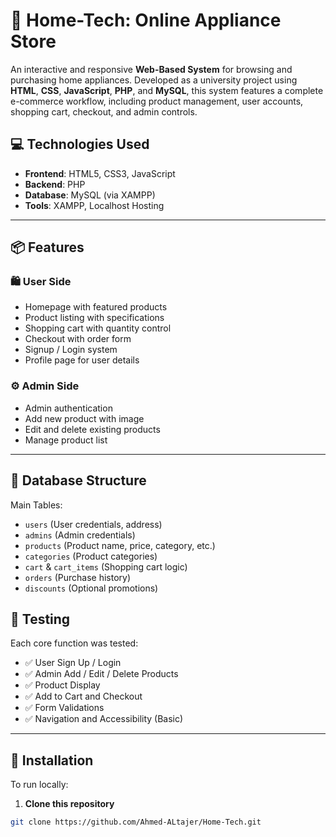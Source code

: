 # 🛒 Home-Tech: Online Appliance Store

An interactive and responsive **Web-Based System** for browsing and purchasing home appliances. Developed as a university project using **HTML**, **CSS**, **JavaScript**, **PHP**, and **MySQL**, this system features a complete e-commerce workflow, including product management, user accounts, shopping cart, checkout, and admin controls.


## 💻 Technologies Used

- **Frontend**: HTML5, CSS3, JavaScript  
- **Backend**: PHP  
- **Database**: MySQL (via XAMPP)  
- **Tools**: XAMPP, Localhost Hosting  

---

## 📦 Features

### 🛍 User Side
- Homepage with featured products
- Product listing with specifications
- Shopping cart with quantity control
- Checkout with order form
- Signup / Login system
- Profile page for user details

### ⚙️ Admin Side
- Admin authentication
- Add new product with image
- Edit and delete existing products
- Manage product list

---

## 📐 Database Structure

Main Tables:
- `users` (User credentials, address)
- `admins` (Admin credentials)
- `products` (Product name, price, category, etc.)
- `categories` (Product categories)
- `cart` & `cart_items` (Shopping cart logic)
- `orders` (Purchase history)
- `discounts` (Optional promotions)


## 🧪 Testing

Each core function was tested:
- ✅ User Sign Up / Login  
- ✅ Admin Add / Edit / Delete Products  
- ✅ Product Display  
- ✅ Add to Cart and Checkout  
- ✅ Form Validations  
- ✅ Navigation and Accessibility (Basic)  

---

## 🔧 Installation

To run locally:

1. **Clone this repository**
```bash
git clone https://github.com/Ahmed-ALtajer/Home-Tech.git
